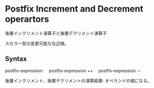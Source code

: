 # Postfix Increment and Decrement operartors
後置インクリメント演算子と後置デクリメント演算子

スカラー型の変更可能な左辺値。


## Syntax
postfix-expression:
 postfix-expression ++
 postfix-expression --

後置インクリメント、後置デクリメントの演算結果:
オペランドの値になる。

